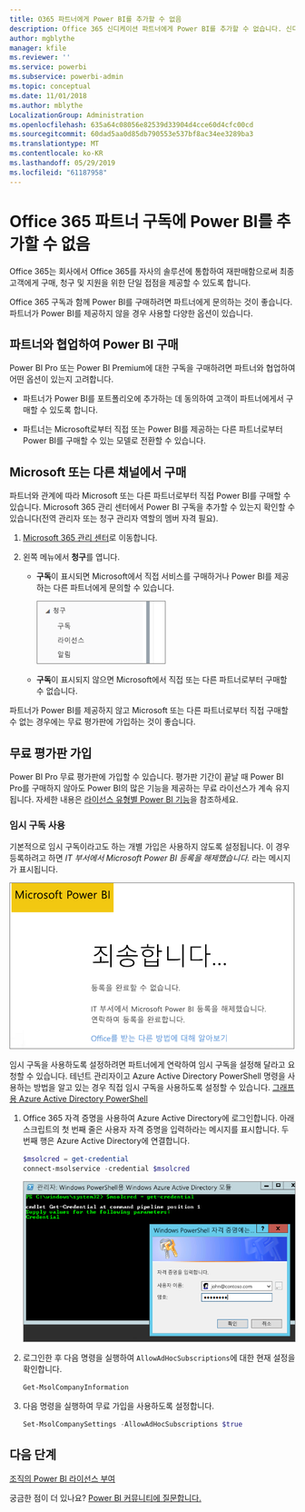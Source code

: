 ```yaml
---
title: O365 파트너에게 Power BI를 추가할 수 없음
description: Office 365 신디케이션 파트너에게 Power BI를 추가할 수 없습니다. 신디케이티드 모델은 Office 365에서 사용하는 구매 모델입니다.
author: mgblythe
manager: kfile
ms.reviewer: ''
ms.service: powerbi
ms.subservice: powerbi-admin
ms.topic: conceptual
ms.date: 11/01/2018
ms.author: mblythe
LocalizationGroup: Administration
ms.openlocfilehash: 635a64c08056e82539d33904d4cce60d4cfc00cd
ms.sourcegitcommit: 60dad5aa0d85db790553e537bf8ac34ee3289ba3
ms.translationtype: MT
ms.contentlocale: ko-KR
ms.lasthandoff: 05/29/2019
ms.locfileid: "61187958"
---
```

# <a name="unable-to-add-power-bi-to-office-365-partner-subscription"></a>Office 365 파트너 구독에 Power BI를 추가할 수 없음

Office 365는 회사에서 Office 365를 자사의 솔루션에 통합하여 재판매함으로써 최종 고객에게 구매, 청구 및 지원을 위한 단일 접점을 제공할 수 있도록 합니다.

Office 365 구독과 함께 Power BI를 구매하려면 파트너에게 문의하는 것이 좋습니다. 파트너가 Power BI를 제공하지 않을 경우 사용할 다양한 옵션이 있습니다.

## <a name="work-with-your-partner-to-purchase-power-bi"></a>파트너와 협업하여 Power BI 구매

Power BI Pro 또는 Power BI Premium에 대한 구독을 구매하려면 파트너와 협업하여 어떤 옵션이 있는지 고려합니다.

* 파트너가 Power BI를 포트폴리오에 추가하는 데 동의하여 고객이 파트너에게서 구매할 수 있도록 합니다.

* 파트너는 Microsoft로부터 직접 또는 Power BI를 제공하는 다른 파트너로부터 Power BI를 구매할 수 있는 모델로 전환할 수 있습니다.

## <a name="purchase-from-microsoft-or-another-channel"></a>Microsoft 또는 다른 채널에서 구매

파트너와 관계에 따라 Microsoft 또는 다른 파트너로부터 직접 Power BI를 구매할 수 있습니다. Microsoft 365 관리 센터에서 Power BI 구독을 추가할 수 있는지 확인할 수 있습니다(전역 관리자 또는 청구 관리자 역할의 멤버 자격 필요).

1. [Microsoft 365 관리 센터](https://admin.microsoft.com/AdminPortal/Home#/homepage)로 이동합니다.

1. 왼쪽 메뉴에서 **청구**를 엽니다.

    * **구독**이 표시되면 Microsoft에서 직접 서비스를 구매하거나 Power BI를 제공하는 다른 파트너에게 문의할 수 있습니다.

        ![청구 - 구독 포함](media/service-admin-syndication-partner/billingsub.png)

    * **구독**이 표시되지 않으면 Microsoft에서 직접 또는 다른 파트너로부터 구매할 수 없습니다.

파트너가 Power BI를 제공하지 않고 Microsoft 또는 다른 파트너로부터 직접 구매할 수 없는 경우에는 무료 평가판에 가입하는 것이 좋습니다.

## <a name="sign-up-for-a-free-trial"></a>무료 평가판 가입

Power BI Pro 무료 평가판에 가입할 수 있습니다. 평가판 기간이 끝날 때 Power BI Pro를 구매하지 않아도 Power BI의 많은 기능을 제공하는 무료 라이선스가 계속 유지됩니다. 자세한 내용은 [라이선스 유형별 Power BI 기능](service-features-license-type.md)을 참조하세요.

### <a name="enable-ad-hoc-subscriptions"></a>임시 구독 사용

기본적으로 임시 구독이라고도 하는 개별 가입은 사용하지 않도록 설정됩니다. 이 경우 등록하려고 하면 *IT 부서에서 Microsoft Power BI 등록을 해제했습니다.* 라는 메시지가 표시됩니다.

![죄송합니다 이미지](media/service-admin-syndication-partner/sorry.png)

임시 구독을 사용하도록 설정하려면 파트너에게 연락하여 임시 구독을 설정해 달라고 요청할 수 있습니다. 테넌트 관리자이고 Azure Active Directory PowerShell 명령을 사용하는 방법을 알고 있는 경우 직접 임시 구독을 사용하도록 설정할 수 있습니다. [그래프용 Azure Active Directory PowerShell](/powershell/azure/active-directory/install-adv2/)

1. Office 365 자격 증명을 사용하여 Azure Active Directory에 로그인합니다. 아래 스크립트의 첫 번째 줄은 사용자 자격 증명을 입력하라는 메시지를 표시합니다. 두 번째 행은 Azure Active Directory에 연결합니다.

    ```powershell
    $msolcred = get-credential
    connect-msolservice -credential $msolcred
    ```

    ![자격 증명 입력](media/service-admin-syndication-partner/aad-signin.png)

1. 로그인한 후 다음 명령을 실행하여 `AllowAdHocSubscriptions`에 대한 현재 설정을 확인합니다.

    ```powershell
    Get-MsolCompanyInformation
    ```

1. 다음 명령을 실행하여 무료 가입을 사용하도록 설정합니다.

    ```powershell
    Set-MsolCompanySettings -AllowAdHocSubscriptions $true
    ```

## <a name="next-steps"></a>다음 단계

[조직의 Power BI 라이선스 부여](service-admin-licensing-organization.md)

궁금한 점이 더 있나요? [Power BI 커뮤니티에 질문합니다.](http://community.powerbi.com/)